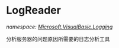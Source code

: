 ﻿# LogReader
_namespace: <a href="#" onClick="load('/docs/Microsoft.VisualBasic.Logging/index.md')">Microsoft.VisualBasic.Logging</a>_

分析服务器的问题原因所需要的日志分析工具




